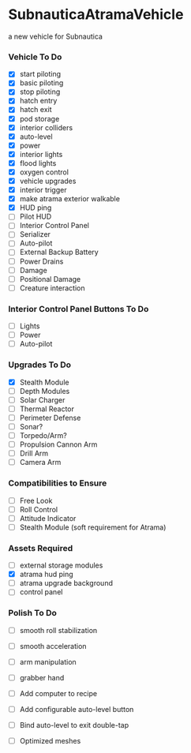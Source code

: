 # SubnauticaAtramaVehicle
a new vehicle for Subnautica

### Vehicle To Do
- [x] start piloting
- [x] basic piloting
- [x] stop piloting 
- [x] hatch entry
- [x] hatch exit
- [x] pod storage
- [x] interior colliders
- [x] auto-level
- [x] power
- [x] interior lights
- [x] flood lights
- [x] oxygen control
- [x] vehicle upgrades
- [x] interior trigger
- [x] make atrama exterior walkable
- [x] HUD ping
- [ ] Pilot HUD
- [ ] Interior Control Panel
- [ ] Serializer
- [ ] Auto-pilot
- [ ] External Backup Battery
- [ ] Power Drains
- [ ] Damage
- [ ] Positional Damage
- [ ] Creature interaction

### Interior Control Panel Buttons To Do
- [ ] Lights
- [ ] Power
- [ ] Auto-pilot

### Upgrades To Do
- [x] Stealth Module
- [ ] Depth Modules
- [ ] Solar Charger
- [ ] Thermal Reactor
- [ ] Perimeter Defense
- [ ] Sonar?
- [ ] Torpedo/Arm?
- [ ] Propulsion Cannon Arm
- [ ] Drill Arm
- [ ] Camera Arm

### Compatibilities to Ensure
- [ ] Free Look
- [ ] Roll Control
- [ ] Attitude Indicator
- [ ] Stealth Module (soft requirement for Atrama)

### Assets Required
- [ ] external storage modules
- [x] atrama hud ping
- [ ] atrama upgrade background
- [ ] control panel

### Polish To Do
- [ ] smooth roll stabilization
- [ ] smooth acceleration
- [ ] arm manipulation
- [ ] grabber hand
- [ ] Add computer to recipe
- [ ] Add configurable auto-level button
- [ ] Bind auto-level to exit double-tap
- [ ] Optimized meshes

